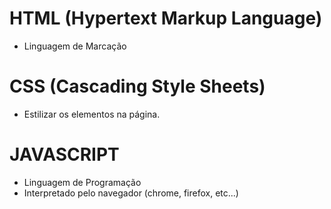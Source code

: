 # HTML (Hypertext Markup Language)
- Linguagem de Marcação

# CSS  (Cascading Style Sheets)
- Estilizar os elementos na página.

# JAVASCRIPT
- Linguagem de Programação
- Interpretado pelo navegador (chrome, firefox, etc...)